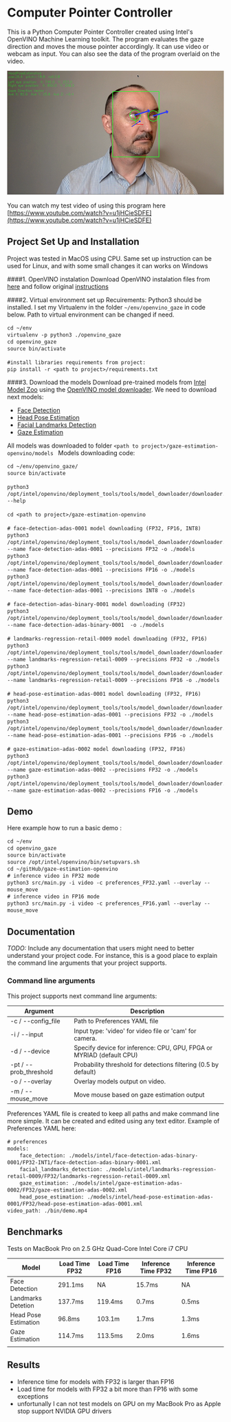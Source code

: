 # Computer Pointer Controller

This is a Python Computer Pointer Controller created using Intel's OpenVINO Machine Learning toolkit. The program evaluates the gaze direction and moves the mouse pointer accordingly. It can use video or webcam as input. You can also see the data of the program overlaid on the video.

![Gaze_estimation_test](images/Gaze_estimation_test.png)

You can watch my test video of using this program here [https://www.youtube.com/watch?v=u1jHCieSDFE](https://www.youtube.com/watch?v=u1jHCieSDFE)

## Project Set Up and Installation
Project was tested in MacOS using CPU. Same set up instruction can be used for Linux, and with some small changes it can works on Windows

####1. OpenVINO instalation
Download OpenVINO instalation files from [here](https://docs.openvinotoolkit.org/latest/index.html) and follow original [instructions](https://docs.openvinotoolkit.org/latest/openvino_docs_install_guides_installing_openvino_macos.html)

####2. Virtual environment set up
Recuirements: Python3 should be installed. I set my Virtualenv in the folder ```~/env/openvino_gaze``` in code below. Path to virtual environment can be changed if need.

```
cd ~/env
virtualenv -p python3 ./openvino_gaze
cd openvino_gaze
source bin/activate

#install libraries requirements from project:
pip install -r <path to project>/requirements.txt
```
####3. Download the models
Download pre-trained models from [Intel Model Zoo](https://docs.openvinotoolkit.org/latest/omz_models_intel_index.html) using the [OpenVINO model downloader](https://docs.openvinotoolkit.org/latest/omz_tools_downloader_README.html). We need to download next models:

* [Face Detection](https://docs.openvinotoolkit.org/latest/omz_models_intel_face_detection_adas_binary_0001_description_face_detection_adas_binary_0001.html)
* [Head Pose Estimation](https://docs.openvinotoolkit.org/latest/omz_models_intel_head_pose_estimation_adas_0001_description_head_pose_estimation_adas_0001.html)
* [Facial Landmarks Detection](https://docs.openvinotoolkit.org/latest/omz_models_intel_landmarks_regression_retail_0009_description_landmarks_regression_retail_0009.html)
* [Gaze Estimation](https://docs.openvinotoolkit.org/latest/omz_models_intel_gaze_estimation_adas_0002_description_gaze_estimation_adas_0002.html)

All models was downloaded to folder ```<path to project>/gaze-estimation-openvino/models ``` Models downloading code:

```
cd ~/env/openvino_gaze/
source bin/activate

python3 /opt/intel/openvino/deployment_tools/tools/model_downloader/downloader.py --help

cd <path to project>/gaze-estimation-openvino

# face-detection-adas-0001 model downloading (FP32, FP16, INT8)
python3 /opt/intel/openvino/deployment_tools/tools/model_downloader/downloader.py --name face-detection-adas-0001 --precisions FP32 -o ./models
python3 /opt/intel/openvino/deployment_tools/tools/model_downloader/downloader.py --name face-detection-adas-0001 --precisions FP16 -o ./models
python3 /opt/intel/openvino/deployment_tools/tools/model_downloader/downloader.py --name face-detection-adas-0001 --precisions INT8 -o ./models

# face-detection-adas-binary-0001 model downloading (FP32)
python3 /opt/intel/openvino/deployment_tools/tools/model_downloader/downloader.py --name face-detection-adas-binary-0001  -o ./models

# landmarks-regression-retail-0009 model downloading (FP32, FP16)
python3 /opt/intel/openvino/deployment_tools/tools/model_downloader/downloader.py --name landmarks-regression-retail-0009 --precisions FP32 -o ./models
python3 /opt/intel/openvino/deployment_tools/tools/model_downloader/downloader.py --name landmarks-regression-retail-0009 --precisions FP16 -o ./models

# head-pose-estimation-adas-0001 model downloading (FP32, FP16)
python3 /opt/intel/openvino/deployment_tools/tools/model_downloader/downloader.py --name head-pose-estimation-adas-0001 --precisions FP32 -o ./models
python3 /opt/intel/openvino/deployment_tools/tools/model_downloader/downloader.py --name head-pose-estimation-adas-0001 --precisions FP16 -o ./models

# gaze-estimation-adas-0002 model downloading (FP32, FP16)
python3 /opt/intel/openvino/deployment_tools/tools/model_downloader/downloader.py --name gaze-estimation-adas-0002 --precisions FP32 -o ./models
python3 /opt/intel/openvino/deployment_tools/tools/model_downloader/downloader.py --name gaze-estimation-adas-0002 --precisions FP16 -o ./models

```

## Demo
Here example how to run a basic demo :

```
cd ~/env
cd openvino_gaze
source bin/activate
source /opt/intel/openvino/bin/setupvars.sh
cd ~/gitHub/gaze-estimation-openvino
# inference video in FP32 mode
python3 src/main.py -i video -c preferences_FP32.yaml --overlay --mouse_move
# inference video in FP16 mode
python3 src/main.py -i video -c preferences_FP16.yaml --overlay --mouse_move

```

## Documentation
*TODO:* Include any documentation that users might need to better understand your project code. For instance, this is a good place to explain the command line arguments that your project supports.


### Command line arguments

This project supports next command line arguments:

| Argument                 | Description                                                               | 
| ------------------------ | ------------------------------------------------------------------------- | 
| -c / --config_file       | Path to Preferences YAML file                                             |  
| -i / --input             | Input type: 'video' for video file or 'cam' for camera.                   | 
| -d / --device            | Specify device for inference: CPU, GPU, FPGA or MYRIAD (default CPU)      | 
| -pt / --prob_threshold   | Probability threshold for detections filtering (0.5 by default)           | 
| -o / --overlay           | Overlay models output on video.                                           | 
| -m / --mouse_move        | Move mouse based on gaze estimation output                                | 

Preferences YAML file is created to keep all paths and make command line more simple. It can be created and edited using any text editor. Example of Preferences YAML here:

```
# preferences
models:
    face_detection: ./models/intel/face-detection-adas-binary-0001/FP32-INT1/face-detection-adas-binary-0001.xml
    facial_landmarks_detection: ./models/intel/landmarks-regression-retail-0009/FP32/landmarks-regression-retail-0009.xml
    gaze_estimation: ./models/intel/gaze-estimation-adas-0002/FP32/gaze-estimation-adas-0002.xml
    head_pose_estimation: ./models/intel/head-pose-estimation-adas-0001/FP32/head-pose-estimation-adas-0001.xml
video_path: ./bin/demo.mp4
```


## Benchmarks
Tests on MacBook Pro on 2.5 GHz Quad-Core Intel Core i7 CPU

| Model       | Load Time FP32   | Load Time FP16 | Inference Time FP32 | Inference Time FP16 |
|---------------------|--------------|-----------|-------------|-----------|
|Face Detection       |  	291.1ms   |   NA       | 15.7ms       | NA     |
|Landmarks Detetion   |  	137.7ms   |   119.4ms  | 0.7ms       | 0.5ms     |  
|Head Pose Estimation |  	96.8ms    |   103.1m    | 1.7ms       | 1.3ms     |
|Gaze Estimation      | 	114.7ms   |   113.5ms   | 2.0ms       | 1.6ms     |
||||||



## Results
* Inference time for models with FP32 is larger than FP16 
* Load time for models with FP32 a bit more than FP16 with some exceptions 
* unfortunally I can not test models on GPU on my MacBook Pro as Apple stop support NVIDIA GPU drivers

